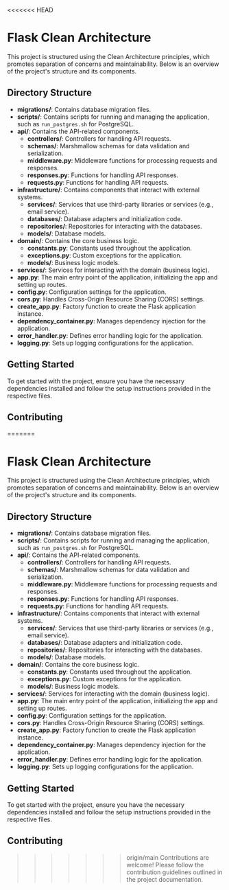 <<<<<<< HEAD
# Flask Clean Architecture

This project is structured using the Clean Architecture principles, which promotes separation of concerns and maintainability. Below is an overview of the project's structure and its components.

## Directory Structure

- **migrations/**: Contains database migration files.
- **scripts/**: Contains scripts for running and managing the application, such as `run_postgres.sh` for PostgreSQL.
- **api/**: Contains the API-related components.
  - **controllers/**: Controllers for handling API requests.
  - **schemas/**: Marshmallow schemas for data validation and serialization.
  - **middleware.py**: Middleware functions for processing requests and responses.
  - **responses.py**: Functions for handling API responses.
  - **requests.py**: Functions for handling API requests.
- **infrastructure/**: Contains components that interact with external systems.
  - **services/**: Services that use third-party libraries or services (e.g., email service).
  - **databases/**: Database adapters and initialization code.
  - **repositories/**: Repositories for interacting with the databases.
  - **models/**: Database models.
- **domain/**: Contains the core business logic.
  - **constants.py**: Constants used throughout the application.
  - **exceptions.py**: Custom exceptions for the application.
  - **models/**: Business logic models.
- **services/**: Services for interacting with the domain (business logic).
- **app.py**: The main entry point of the application, initializing the app and setting up routes.
- **config.py**: Configuration settings for the application.
- **cors.py**: Handles Cross-Origin Resource Sharing (CORS) settings.
- **create_app.py**: Factory function to create the Flask application instance.
- **dependency_container.py**: Manages dependency injection for the application.
- **error_handler.py**: Defines error handling logic for the application.
- **logging.py**: Sets up logging configurations for the application.

## Getting Started

To get started with the project, ensure you have the necessary dependencies installed and follow the setup instructions provided in the respective files. 

## Contributing

=======
# Flask Clean Architecture

This project is structured using the Clean Architecture principles, which promotes separation of concerns and maintainability. Below is an overview of the project's structure and its components.

## Directory Structure

- **migrations/**: Contains database migration files.
- **scripts/**: Contains scripts for running and managing the application, such as `run_postgres.sh` for PostgreSQL.
- **api/**: Contains the API-related components.
  - **controllers/**: Controllers for handling API requests.
  - **schemas/**: Marshmallow schemas for data validation and serialization.
  - **middleware.py**: Middleware functions for processing requests and responses.
  - **responses.py**: Functions for handling API responses.
  - **requests.py**: Functions for handling API requests.
- **infrastructure/**: Contains components that interact with external systems.
  - **services/**: Services that use third-party libraries or services (e.g., email service).
  - **databases/**: Database adapters and initialization code.
  - **repositories/**: Repositories for interacting with the databases.
  - **models/**: Database models.
- **domain/**: Contains the core business logic.
  - **constants.py**: Constants used throughout the application.
  - **exceptions.py**: Custom exceptions for the application.
  - **models/**: Business logic models.
- **services/**: Services for interacting with the domain (business logic).
- **app.py**: The main entry point of the application, initializing the app and setting up routes.
- **config.py**: Configuration settings for the application.
- **cors.py**: Handles Cross-Origin Resource Sharing (CORS) settings.
- **create_app.py**: Factory function to create the Flask application instance.
- **dependency_container.py**: Manages dependency injection for the application.
- **error_handler.py**: Defines error handling logic for the application.
- **logging.py**: Sets up logging configurations for the application.

## Getting Started

To get started with the project, ensure you have the necessary dependencies installed and follow the setup instructions provided in the respective files. 

## Contributing

>>>>>>> origin/main
Contributions are welcome! Please follow the contribution guidelines outlined in the project documentation.